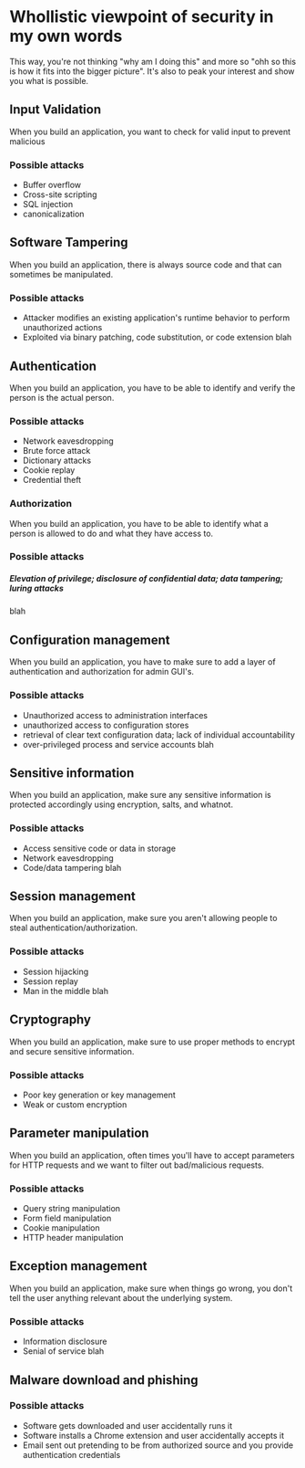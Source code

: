 # Whollistic viewpoint of security in my own words
This way, you're not thinking "why am I doing this" and more so "ohh so this is how it fits into the bigger picture". It's also to peak your interest and show you what is possible.

## Input Validation
When you build an application, you want to check for valid input to prevent malicious 

### Possible attacks
* Buffer overflow
* Cross-site scripting
* SQL injection
* canonicalization

## Software Tampering
When you build an application, there is always source code and that can sometimes be manipulated.
### Possible attacks
* Attacker modifies an existing application's runtime behavior to perform unauthorized actions
* Exploited via binary patching, code substitution, or code extension
blah

## Authentication
When you build an application, you have to be able to identify and verify the person is the actual person.
### Possible attacks
* Network eavesdropping
* Brute force attack
* Dictionary attacks
* Cookie replay
* Credential theft

### Authorization
When you build an application, you have to be able to identify what a person is allowed to do and what they have access to.
### Possible attacks
##### Elevation of privilege; disclosure of confidential data; data tampering; luring attacks

blah

## Configuration management
When you build an application, you have to make sure to add a layer of authentication and authorization for admin GUI's.
### Possible attacks
* Unauthorized access to administration interfaces
* unauthorized access to configuration stores
* retrieval of clear text configuration data; lack of individual accountability
* over-privileged process and service accounts
blah

## Sensitive information
When you build an application, make sure any sensitive information is protected accordingly using encryption, salts, and whatnot.
### Possible attacks
* Access sensitive code or data in storage
* Network eavesdropping
* Code/data tampering
blah

## Session management
When you build an application, make sure you aren't allowing people to steal authentication/authorization.
### Possible attacks
* Session hijacking
* Session replay
* Man in the middle
blah

## Cryptography
When you build an application, make sure to use proper methods to encrypt and secure sensitive information.
### Possible attacks
* Poor key generation or key management
* Weak or custom encryption

## Parameter manipulation
When you build an application, often times you'll have to accept parameters for HTTP requests and we want to filter out bad/malicious requests.
### Possible attacks
* Query string manipulation
* Form field manipulation
* Cookie manipulation
* HTTP header manipulation

## Exception management
When you build an application, make sure when things go wrong, you don't tell the user anything relevant about the underlying system.
### Possible attacks
* Information disclosure
* Senial of service
blah

## Malware download and phishing

### Possible attacks
* Software gets downloaded and user accidentally runs it
* Software installs a Chrome extension and user accidentally accepts it
* Email sent out pretending to be from authorized source and you provide authentication credentials

